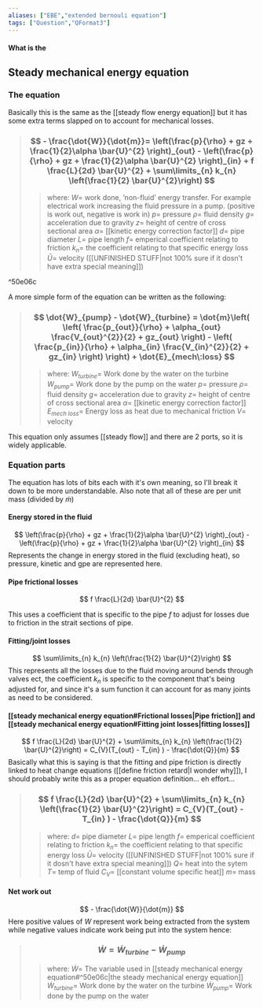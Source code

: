 ```yaml
---
aliases: ["EBE","extended bernouli equation"]
tags: ["Question","QFormat3"]
---
```


#### What is the
## Steady mechanical energy equation
### The equation
Basically this is the same as the [[steady flow energy equation]] but it has some extra terms slapped on to account for mechanical losses.

> ### $$ - \frac{\dot{W}}{\dot{m}}= \left(\frac{p}{\rho} + gz + \frac{1}{2}\alpha \bar{U}^{2} \right)_{out} - \left(\frac{p}{\rho} + gz + \frac{1}{2}\alpha \bar{U}^{2} \right)_{in} + f \frac{L}{2d} \bar{U}^{2} + \sum\limits_{n} k_{n} \left(\frac{1}{2} \bar{U}^{2}\right) $$
>> where:
>> $W=$ work done, ’non-fluid’ energy transfer. For example electrical work increasing the fluid pressure in a pump. (positive is work out, negative is work in)
>>  $p=$ pressure
>>  $\rho=$ fluid density
>>  $g=$ acceleration due to gravity
>>  $z=$ height of centre of cross sectional area
>>  $\alpha=$ [[kinetic energy correction factor]]
>>  $d=$ pipe diameter
>>  $L=$ pipe length
>>  $f=$ emperical coefficient relating to friction
>>  $k_{n}=$ the coefficient relating to that specific energy loss
>>  $\bar{U}=$ velocity ([[UNFINISHED STUFF|not 100% sure if it dosn't have extra special meaning]])

^50e06c

A more simple form of the equation can be written as the following:
> ### $$ \dot{W}_{pump} - \dot{W}_{turbine} = \dot{m}\left( \left( \frac{p_{out}}{\rho} + \alpha_{out} \frac{V_{out}^{2}}{2} + gz_{out} \right) - \left( \frac{p_{in}}{\rho} + \alpha_{in} \frac{V_{in}^{2}}{2} + gz_{in} \right) \right) + \dot{E}_{mech\:loss} $$
>> where:
>> ${W}_{turbine}=$ Work done by the water on the turbine
>> ${W}_{pump}=$ Work done by the pump on the water
>>  $p=$ pressure
>>  $\rho=$ fluid density
>>  $g=$ acceleration due to gravity
>>  $z=$ height of centre of cross sectional area
>>  $\alpha=$ [[kinetic energy correction factor]]
>>  $E_{mech\:loss}=$ Energy loss as heat due to mechanical friction
>>  $V=$ velocity 


This equation only assumes [[steady flow]] and there are 2 ports, so it is widely applicable.

### Equation parts
The equation has lots of bits each with it's own meaning, so I'll break it down to be more understandable. Also note that all of these are per unit mass (divided by $\dot{m}$)

#### Energy stored in the fluid

$$ \left(\frac{p}{\rho} + gz + \frac{1}{2}\alpha \bar{U}^{2} \right)_{out} - \left(\frac{p}{\rho} + gz + \frac{1}{2}\alpha \bar{U}^{2} \right)_{in} $$
Represents the change in energy stored in the fluid (excluding heat), so pressure, kinetic and gpe are represented here.

#### Pipe frictional losses
$$ f \frac{L}{2d} \bar{U}^{2} $$

This uses a coefficient that is specific to the pipe $f$ to adjust for losses due to friction in the strait sections of pipe.

#### Fitting/joint losses
$$ \sum\limits_{n} k_{n} \left(\frac{1}{2} \bar{U}^{2}\right) $$
This represents all the losses due to the fluid moving around bends through valves ect, the coefficient $k_{n}$ is specific to the component that's being adjusted for, and since it's a sum function it can account for as many joints as need to be considered.

#### [[steady mechanical energy equation#Frictional losses|Pipe friction]] and [[steady mechanical energy equation#Fitting joint losses|fitting losses]]
$$ f \frac{L}{2d} \bar{U}^{2} + \sum\limits_{n} k_{n} \left(\frac{1}{2} \bar{U}^{2}\right) = C_{V}(T_{out} - T_{in} ) - \frac{\dot{Q}}{m} $$
Basically what this is saying is that the fitting and pipe friction is directly linked to heat change equations ([[define friction retard|I wonder why]]), I should probably write this as a proper equation definition... eh effort...
> ### $$ f \frac{L}{2d} \bar{U}^{2} + \sum\limits_{n} k_{n} \left(\frac{1}{2} \bar{U}^{2}\right) = C_{V}(T_{out} - T_{in} ) - \frac{\dot{Q}}{m} $$ 
>> where:
>>  $d=$ pipe diameter
>>  $L=$ pipe length
>>  $f=$ emperical coefficient relating to friction
>>  $k_{n}=$ the coefficient relating to that specific energy loss
>>  $\bar{U}=$ velocity ([[UNFINISHED STUFF|not 100% sure if it dosn't have extra special meaning]])
>>  ${Q}=$ heat into the sytem
>>  $T=$ temp of fluid
>>  $C_V=$ [[constant volume specific heat]]
>>  $m=$ mass

#### Net work out
$$ - \frac{\dot{W}}{\dot{m}} $$
Here positive values of $W$ represent work being extracted from the system while negative values indicate work being put into the system hence:
> ### $$ \dot{W} = \dot{W}_{turbine} - \dot{W}_{pump} $$ 
>> where:
>> $\dot{W}=$ The variable used in [[steady mechanical energy equation#^50e06c|the steady mechanical energy equation]]
>> $\dot{W}_{turbine}=$ Work done by the water on the turbine
>> $\dot{W}_{pump}=$ Work done by the pump on the water